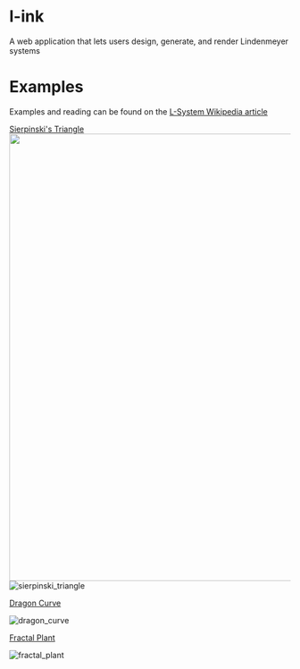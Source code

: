 # l-ink
A web application that lets users design, generate, and render Lindenmeyer systems

# Examples
Examples and reading can be found on the [L-System Wikipedia article](https://en.wikipedia.org/wiki/L-system)

[Sierpinski's Triangle](https://l-ink.vercel.app/sandbox?count=12&alphabet=%7Ef%2B-g&axiom=%7E%2Bf&iterate=%7C*f%7Cg-f-g*g%7Cf%2Bg%2Bf*%2B%7C%2B*-%7C-*%7E%7C%7E%2B&draw=%7C*-%7Cb*%2B%7Cc*%7E%7C&angle=0&increment=60&origin=0%7C0%7C0&distance=1)
<img src="https://github.com/user-attachments/assets/73796ddc-85e4-44e2-9dc9-5349d5bcb753" width="800" />
![sierpinski_triangle](https://github.com/user-attachments/assets/73796ddc-85e4-44e2-9dc9-5349d5bcb753)

[Dragon Curve](https://l-ink.vercel.app/sandbox?count=18&alphabet=%7Ef%2B-g&axiom=%7Ef&iterate=%7C*f%7Cf%2B%2Bg*g%7Cf--g*%2B%7C%2B*-%7C-*%7E%7C%7E-&draw=%7C*-%7Cb*%2B%7Cc*%7E%7C&angle=0&increment=45&origin=0%7C0%7C0&distance=1)

![dragon_curve](https://github.com/user-attachments/assets/3ce38abc-976c-44ef-86e5-d95c8192c042)

[Fractal Plant](https://l-ink.vercel.app/sandbox?count=6&alphabet=xf%2B-%5B%5D&axiom=-x&iterate=%7C*f%7Cff*%2B%7C%2B*-%7C-*%5B%7C%5B*%5D%7C%5D*x%7Cf%2B%5B%5Bx%5D-x%5D-f%5B-fx%5D%2Bx&draw=%7C*-%7Cc*%2B%7Cb*%7E%7C*%5B%7C*%5D%7C&angle=90&increment=25&origin=0%7C0%7C0&distance=1)

![fractal_plant](https://github.com/user-attachments/assets/b03b2469-7a70-4b7c-a500-10d79c4b478c)

